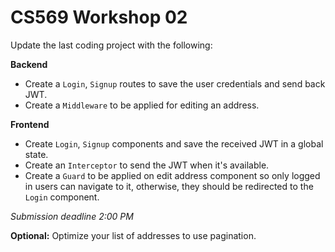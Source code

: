 # CS569 Workshop 02
Update the last coding project with the following:
  
**Backend**   
- Create a `Login`, `Signup` routes to save the user credentials and send back JWT.
- Create a `Middleware` to be applied for editing an address.
  
**Frontend**   
- Create `Login`, `Signup` components and save the received JWT in a global state.
- Create an `Interceptor` to send the JWT when it's available.
- Create a `Guard` to be applied on edit address component so only logged in users can navigate to it, otherwise, they should be redirected to the `Login` component.
  
*Submission deadline 2:00 PM*

**Optional:** Optimize your list of addresses to use pagination.
